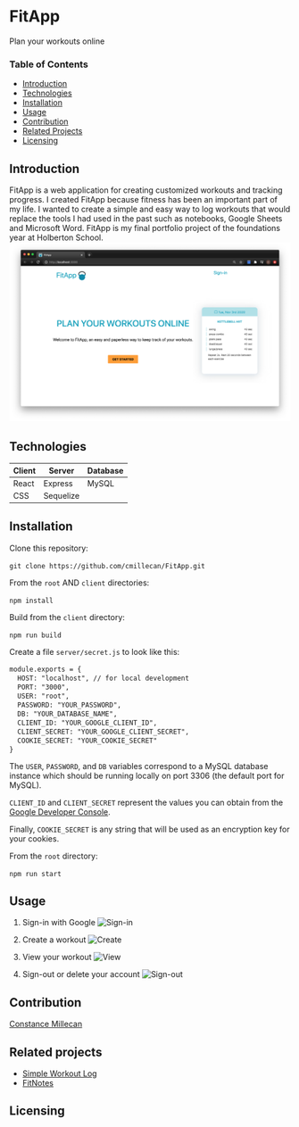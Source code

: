 # FitApp
Plan your workouts online

### Table of Contents
* [Introduction](#intro)
* [Technologies](#tech)
* [Installation](#install)
* [Usage](#usage)
* [Contribution](#author)
* [Related Projects](#related)
* [Licensing](#license)

## <a name="intro"></a>Introduction
FitApp is a web application for creating customized workouts and tracking progress. I created FitApp because fitness has been an important part of my life. I wanted to create a simple and easy way to log workouts that would replace the tools I had used in the past such as notebooks, Google Sheets and Microsoft Word. FitApp is my final portfolio project of the foundations year at Holberton School. 
![FitApp](media/home.png "FitApp")
## <a name="tech"></a>Technologies
Client | Server | Database
------ | ------- | --------
|React | Express | MySQL
| CSS   | Sequelize | |

## <a name="install"></a>Installation

Clone this repository:

```git clone https://github.com/cmillecan/FitApp.git```

From the `root` AND `client` directories:

```npm install```

Build from the `client` directory:

```npm run build```

Create a file `server/secret.js` to look like this:

```
module.exports = {
  HOST: "localhost", // for local development
  PORT: "3000",
  USER: "root",
  PASSWORD: "YOUR_PASSWORD",
  DB: "YOUR_DATABASE_NAME",
  CLIENT_ID: "YOUR_GOOGLE_CLIENT_ID",
  CLIENT_SECRET: "YOUR_GOOGLE_CLIENT_SECRET",
  COOKIE_SECRET: "YOUR_COOKIE_SECRET"
}
```
The `USER`, `PASSWORD`, and `DB` variables correspond to a MySQL database instance which should be running locally on port 3306 (the default port for MySQL).

`CLIENT_ID` and `CLIENT_SECRET` represent the values you can obtain from the [Google Developer Console](https://console.developers.google.com/).

Finally, `COOKIE_SECRET` is any string that will be used as an encryption key for your cookies.


From the `root` directory:

```npm run start```

## <a name="usage"></a>Usage
1. Sign-in with Google
![](media/img1.png "Sign-in")

2. Create a workout
![](media/img2.png "Create")

3. View your workout
![](media/img3.png "View")

4. Sign-out or delete your account
![](media/img4.png "Sign-out")

## <a name="author"></a>Contribution 
[Constance Millecan](http://github.com/cmillecan)

## <a name="related"></a>Related projects
* [Simple Workout Log](https://www.simpleworkoutlog.com/)
* [FitNotes](https://www.fitnotesapp.com/)

## <a name="license"></a>Licensing